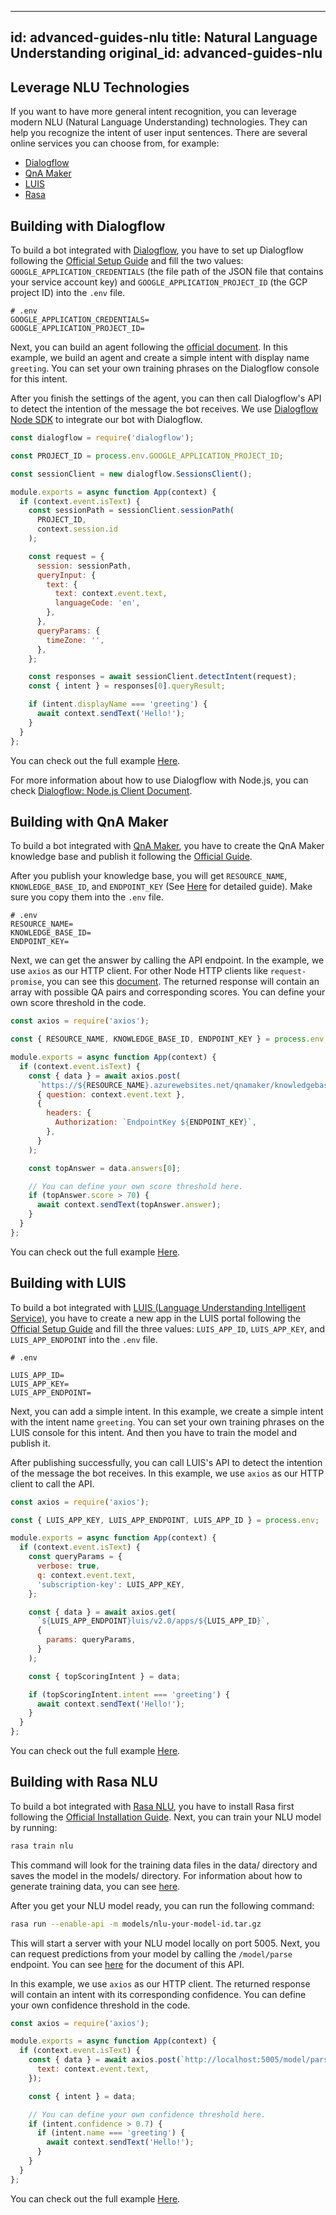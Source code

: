 
---
id: advanced-guides-nlu
title: Natural Language Understanding
original_id: advanced-guides-nlu
---

## Leverage NLU Technologies

If you want to have more general intent recognition, you can leverage modern NLU (Natural Language Understanding) technologies. They can help you recognize the intent of user input sentences. There are several online services you can choose from, for example:

- [Dialogflow](advanced-guides-nlu.md#building-with-dialogflow)
- [QnA Maker](advanced-guides-nlu.md#building-with-qna-maker)
- [LUIS](advanced-guides-nlu.md#building-with-luis)
- [Rasa](advanced-guides-nlu.md#building-with-rasa-nlu)

## Building with Dialogflow

To build a bot integrated with [Dialogflow](https://dialogflow.com/), you have to set up Dialogflow following the [Official Setup Guide](https://cloud.google.com/dialogflow/docs/quick/setup) and fill the two values: `GOOGLE_APPLICATION_CREDENTIALS` (the file path of the JSON file that contains your service account key) and `GOOGLE_APPLICATION_PROJECT_ID` (the GCP project ID) into the `.env` file.

```
# .env
GOOGLE_APPLICATION_CREDENTIALS=
GOOGLE_APPLICATION_PROJECT_ID=
```

Next, you can build an agent following the [official document](https://cloud.google.com/dialogflow/docs/quick/build-agent). In this example, we build an agent and create a simple intent with display name `greeting`. You can set your own training phrases on the Dialogflow console for this intent.

After you finish the settings of the agent, you can then call Dialogflow's API to detect the intention of the message the bot receives. We use [Dialogflow Node SDK](https://github.com/googleapis/nodejs-dialogflow) to integrate our bot with Dialogflow.

```js
const dialogflow = require('dialogflow');

const PROJECT_ID = process.env.GOOGLE_APPLICATION_PROJECT_ID;

const sessionClient = new dialogflow.SessionsClient();

module.exports = async function App(context) {
  if (context.event.isText) {
    const sessionPath = sessionClient.sessionPath(
      PROJECT_ID,
      context.session.id
    );

    const request = {
      session: sessionPath,
      queryInput: {
        text: {
          text: context.event.text,
          languageCode: 'en',
        },
      },
      queryParams: {
        timeZone: '',
      },
    };

    const responses = await sessionClient.detectIntent(request);
    const { intent } = responses[0].queryResult;

    if (intent.displayName === 'greeting') {
      await context.sendText('Hello!');
    }
  }
};
```

You can check out the full example [Here](https://github.com/Yoctol/bottender/tree/master/examples/with-dialogflow).

For more information about how to use Dialogflow with Node.js, you can check [Dialogflow: Node.js Client Document](https://googleapis.dev/nodejs/dialogflow/latest/index.html).

## Building with QnA Maker

To build a bot integrated with [QnA Maker](https://www.qnamaker.ai/), you have to create the QnA Maker knowledge base and publish it following the [Official Guide](https://docs.microsoft.com/en-us/azure/cognitive-services/qnamaker/quickstarts/create-publish-knowledge-base).

After you publish your knowledge base, you will get `RESOURCE_NAME`, `KNOWLEDGE_BASE_ID`, and `ENDPOINT_KEY` (See [Here](https://docs.microsoft.com/en-us/azure/cognitive-services/qnamaker/quickstarts/get-answer-from-knowledge-base-using-url-tool?pivots=url-test-tool-postman) for detailed guide). Make sure you copy them into the `.env` file.

```
# .env
RESOURCE_NAME=
KNOWLEDGE_BASE_ID=
ENDPOINT_KEY=
```

Next, we can get the answer by calling the API endpoint. In the example, we use `axios` as our HTTP client. For other Node HTTP clients like `request-promise`, you can see this [document](https://docs.microsoft.com/en-us/azure/cognitive-services/qnamaker/quickstarts/get-answer-from-knowledge-base-nodejs). The returned response will contain an array with possible QA pairs and corresponding scores. You can define your own score threshold in the code.

```js
const axios = require('axios');

const { RESOURCE_NAME, KNOWLEDGE_BASE_ID, ENDPOINT_KEY } = process.env;

module.exports = async function App(context) {
  if (context.event.isText) {
    const { data } = await axios.post(
      `https://${RESOURCE_NAME}.azurewebsites.net/qnamaker/knowledgebases/${KNOWLEDGE_BASE_ID}/generateAnswer`,
      { question: context.event.text },
      {
        headers: {
          Authorization: `EndpointKey ${ENDPOINT_KEY}`,
        },
      }
    );

    const topAnswer = data.answers[0];

    // You can define your own score threshold here.
    if (topAnswer.score > 70) {
      await context.sendText(topAnswer.answer);
    }
  }
};
```

You can check out the full example [Here](https://github.com/Yoctol/bottender/tree/master/examples/with-qna-maker).

## Building with LUIS

To build a bot integrated with [LUIS (Language Understanding Intelligent Service)](https://luis.ai/), you have to create a new app in the LUIS portal following the [Official Setup Guide](https://docs.microsoft.com/en-us/azure/cognitive-services/LUIS/get-started-portal-build-app) and fill the three values: `LUIS_APP_ID`, `LUIS_APP_KEY`, and `LUIS_APP_ENDPOINT` into the `.env` file.

```
# .env

LUIS_APP_ID=
LUIS_APP_KEY=
LUIS_APP_ENDPOINT=
```

Next, you can add a simple intent. In this example, we create a simple intent with the intent name `greeting`. You can set your own training phrases on the LUIS console for this intent. And then you have to train the model and publish it.

After publishing successfully, you can call LUIS's API to detect the intention of the message the bot receives. In this example, we use `axios` as our HTTP client to call the API.

```js
const axios = require('axios');

const { LUIS_APP_KEY, LUIS_APP_ENDPOINT, LUIS_APP_ID } = process.env;

module.exports = async function App(context) {
  if (context.event.isText) {
    const queryParams = {
      verbose: true,
      q: context.event.text,
      'subscription-key': LUIS_APP_KEY,
    };

    const { data } = await axios.get(
      `${LUIS_APP_ENDPOINT}luis/v2.0/apps/${LUIS_APP_ID}`,
      {
        params: queryParams,
      }
    );

    const { topScoringIntent } = data;

    if (topScoringIntent.intent === 'greeting') {
      await context.sendText('Hello!');
    }
  }
};
```

You can check out the full example [Here](https://github.com/Yoctol/bottender/tree/master/examples/with-luis.ai).

## Building with Rasa NLU

To build a bot integrated with [Rasa NLU](https://rasa.com/docs/rasa/nlu/about/), you have to install Rasa first following the [Official Installation Guide](https://rasa.com/docs/rasa/user-guide/installation/). Next, you can train your NLU model by running:

```sh
rasa train nlu
```

This command will look for the training data files in the data/ directory and saves the model in the models/ directory. For information about how to generate training data, you can see [here](https://rasa.com/docs/rasa/nlu/training-data-format/).

After you get your NLU model ready, you can run the following command:

```sh
rasa run --enable-api -m models/nlu-your-model-id.tar.gz
```

This will start a server with your NLU model locally on port 5005. Next, you can request predictions from your model by calling the `/model/parse` endpoint. You can see [here](https://rasa.com/docs/rasa/api/http-api/#operation/parseModelMessage) for the document of this API.

In this example, we use `axios` as our HTTP client. The returned response will contain an intent with its corresponding confidence. You can define your own confidence threshold in the code.

```js
const axios = require('axios');

module.exports = async function App(context) {
  if (context.event.isText) {
    const { data } = await axios.post(`http://localhost:5005/model/parse`, {
      text: context.event.text,
    });

    const { intent } = data;

    // You can define your own confidence threshold here.
    if (intent.confidence > 0.7) {
      if (intent.name === 'greeting') {
        await context.sendText('Hello!');
      }
    }
  }
};
```

You can check out the full example [Here](https://github.com/Yoctol/bottender/tree/master/examples/with-rasa).